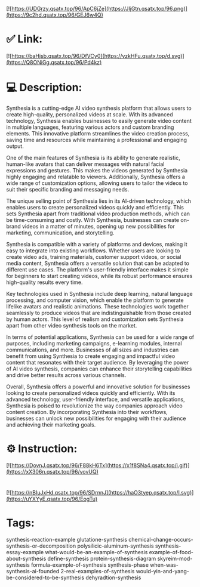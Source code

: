 [![https://UDGrzy.qsatx.top/96/ApC6jZe](https://JIjGtn.qsatx.top/96.png)](https://9c2hd.qsatx.top/96/GEJ6w4Q)
# ✅ Link:
[![https://baHjsb.qsatx.top/96/DfVCy0](https://vzkHFu.qsatx.top/d.svg)](https://Q8ONiGg.qsatx.top/96/Pd4kz)
# 💻 Description:
Synthesia is a cutting-edge AI video synthesis platform that allows users to create high-quality, personalized videos at scale. With its advanced technology, Synthesia enables businesses to easily generate video content in multiple languages, featuring various actors and custom branding elements. This innovative platform streamlines the video creation process, saving time and resources while maintaining a professional and engaging output.

One of the main features of Synthesia is its ability to generate realistic, human-like avatars that can deliver messages with natural facial expressions and gestures. This makes the videos generated by Synthesia highly engaging and relatable to viewers. Additionally, Synthesia offers a wide range of customization options, allowing users to tailor the videos to suit their specific branding and messaging needs.

The unique selling point of Synthesia lies in its AI-driven technology, which enables users to create personalized videos quickly and efficiently. This sets Synthesia apart from traditional video production methods, which can be time-consuming and costly. With Synthesia, businesses can create on-brand videos in a matter of minutes, opening up new possibilities for marketing, communication, and storytelling.

Synthesia is compatible with a variety of platforms and devices, making it easy to integrate into existing workflows. Whether users are looking to create video ads, training materials, customer support videos, or social media content, Synthesia offers a versatile solution that can be adapted to different use cases. The platform's user-friendly interface makes it simple for beginners to start creating videos, while its robust performance ensures high-quality results every time.

Key technologies used in Synthesia include deep learning, natural language processing, and computer vision, which enable the platform to generate lifelike avatars and realistic animations. These technologies work together seamlessly to produce videos that are indistinguishable from those created by human actors. This level of realism and customization sets Synthesia apart from other video synthesis tools on the market.

In terms of potential applications, Synthesia can be used for a wide range of purposes, including marketing campaigns, e-learning modules, internal communications, and more. Businesses of all sizes and industries can benefit from using Synthesia to create engaging and impactful video content that resonates with their target audience. By leveraging the power of AI video synthesis, companies can enhance their storytelling capabilities and drive better results across various channels.

Overall, Synthesia offers a powerful and innovative solution for businesses looking to create personalized videos quickly and efficiently. With its advanced technology, user-friendly interface, and versatile applications, Synthesia is poised to revolutionize the way companies approach video content creation. By incorporating Synthesia into their workflows, businesses can unlock new possibilities for engaging with their audience and achieving their marketing goals.

# ⚙️ Instruction:
[![https://DovnJ.qsatx.top/96/F88kH6Tx](https://x1f8SNa4.qsatx.top/i.gif)](https://xX306n.qsatx.top/96/vovUQ)
#
[![https://nBIuJxHd.qsatx.top/96/SDrnnJ](https://haO3tyep.qsatx.top/l.svg)](https://uYXYyE.qsatx.top/96/EogTu)
# Tags:
synthesis-reaction-example glutatione-synthesis chemical-change-occurs-synthesis-or-decomposition polysilicic-aluminum-synthesis synthesis-essay-example what-would-be-an-example-of-synthesis example-of-food-about-synthesis define-synthesis protein-synthesis-diagram skyreim-mod-synthesis formula-example-of-synthesis synthesis-phase when-was-synthesis-ai-founded 2-real-examples-of-synthesis would-yin-and-yang-be-considered-to-be-synthesis dehyradtion-synthesis





